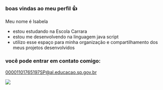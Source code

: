 ### boas vindas ao meu perfil 👍

Meu nome é Isabela 

- estou estudando na Escola Carrara
- estou me desenvolvendo na linguagem java script
- utilizo esse espaço para minha organização e compartilhamento dos meus projetos desenvolvidos

### você pode entrar em contato comigo:

00001101765197SP@al.educacao.sp.gov.br



![](https://media1.tenor.com/m/R42Q5oo4DHAAAAAd/minecraft-dancing.gif)
